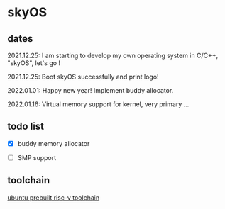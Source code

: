 # skyOS

## dates

2021.12.25: I am starting to develop my own operating system in C/C++, "skyOS", let's go !

2021.12.25: Boot skyOS successfully and print logo!

2022.01.01: Happy new year! Implement buddy allocator.

2022.01.16: Virtual memory support for kernel, very primary ...

## todo list

- [x] buddy memory allocator

- [ ] SMP support


## toolchain

[ubuntu prebuilt risc-v toolchain](https://static.dev.sifive.com/dev-tools/riscv64-unknown-elf-gcc-8.3.0-2020.04.1-x86_64-linux-ubuntu14.tar.gz)
